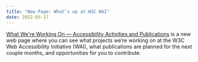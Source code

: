 ```yaml
---
title: "New Page: What’s up at W3C WAI"
date: 2022-03-17
---
```


<p><a href="https://www.w3.org/WAI/update/">What We're Working On &mdash; Accessibility Activities and Publications</a> is a new web page where you can see what projects we’re working on at the W3C Web Accessibility Initiative (WAI), what publications are planned for the next couple months, and opportunities for you to contribute.</p>
